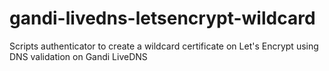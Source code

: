 # gandi-livedns-letsencrypt-wildcard
Scripts authenticator to create a wildcard certificate on Let's Encrypt using DNS validation on Gandi LiveDNS
